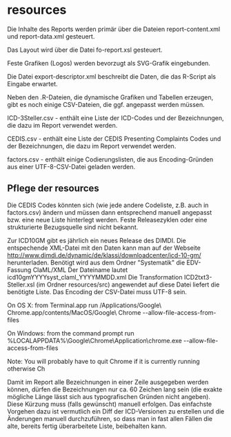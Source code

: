resources
=========

Die Inhalte des Reports werden primär über die Dateien report-content.xml und report-data.xml gesteuert.

Das Layout wird über die Datei fo-report.xsl gesteuert.

Feste Grafiken (Logos) werden bevorzugt als SVG-Grafik eingebunden.

Die Datei export-descriptor.xml beschreibt die Daten, die das R-Script als Eingabe erwartet.

Neben den .R-Dateien, die dynamische Grafiken und Tabellen erzeugen, gibt es noch einige CSV-Dateien, die ggf. angepasst werden müssen.

ICD-3Steller.csv - enthält eine Liste der ICD-Codes und der Bezeichnungen, die dazu im Report verwendet werden.

CEDIS.csv - enthält eine Liste der CEDIS Presenting Complaints Codes und der Bezeichnungen, die dazu im Report verwendet werden.

factors.csv - enthält einige Codierungslisten, die aus Encoding-Gründen aus einer UTF-8-CSV-Datei geladen werden.

Pflege der resources
--------------------

Die CEDIS Codes könnten sich (wie jede andere Codeliste, z.B. auch in factors.csv) ändern und müssen dann entsprechend manuell angepasst bzw. eine neue Liste hinterlegt werden. Feste Releasezyklen oder eine strukturierte Bezugsquelle sind nicht bekannt.

Zur ICD10GM gibt es jährlich ein neues Release des DIMDI.
Die entspechende XML-Datei mit den Daten kann man auf der Webseite http://www.dimdi.de/dynamic/de/klassi/downloadcenter/icd-10-gm/ herunterladen.
Benötigt wird aus dem Ordner "Systematik" die EDV-Fassung ClaML/XML
Der Dateiname lautet icd10gmYYYYsyst_claml_YYYYMMDD.xml
Die Transformation ICD2txt3-Steller.xsl (im Ordner resources/src) angewendet auf diese Datei liefert die benötigte Liste.
Das Encoding der CSV-Datei muss UTF-8 sein.

On OS X: from Terminal.app run /Applications/Google\ Chrome.app/contents/MacOS/Google\ Chrome --allow-file-access-from-files

On Windows: from the command prompt run %LOCALAPPDATA%\Google\Chrome\Application\chrome.exe --allow-file-access-from-files

Note: You will probably have to quit Chrome if it is currently running otherwise Ch



Damit im Report alle Bezeichnungen in einer Zeile ausgegeben werden können, dürfen die Bezeichnungen nur ca. 60 Zeichen lang sein (die exakte mögliche Länge lässt sich aus typografischen Gründen nicht angeben). Diese Kürzung muss (falls gewünscht) manuell erfolgen.
Das einfachste Vorgehen dazu ist vermutlich ein Diff der ICD-Versionen zu erstellen und die Änderungen manuell durchzuführen, so dass man in fast allen Fällen die alte, bereits fertig überarbeitete Liste, beibehalten kann.
